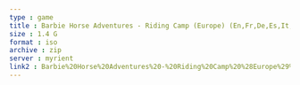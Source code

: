 ```yaml
---
type : game
title : Barbie Horse Adventures - Riding Camp (Europe) (En,Fr,De,Es,It,Nl)
size : 1.4 G
format : iso
archive : zip
server : myrient
link2 : Barbie%20Horse%20Adventures%20-%20Riding%20Camp%20%28Europe%29%20%28En%2CFr%2CDe%2CEs%2CIt%2CNl%29
---
```

